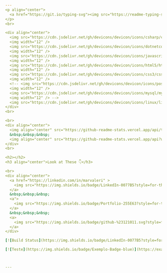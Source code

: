 ```yaml
---
<p align="center">
  <a href="https://git.io/typing-svg"><img src="https://readme-typing-svg.demolab.com?font=Fira+Code&size=30&duration=4000&pause=900&color=9C4F96&center=true&vCenter=true&width=435&height=45&lines=Hi+there%2C+I'm+Marlon;Student+Developer;Full+Stack;JavaScript;C%23" alt="Typing SVG" /></a>
</p>
<br>

<div align="center">
  <img src="https://cdn.jsdelivr.net/gh/devicons/devicon/icons/csharp/csharp-original.svg" height="40" alt="csharp logo"  />
  <img width="12" />
  <img src="https://cdn.jsdelivr.net/gh/devicons/devicon/icons/dotnetcore/dotnetcore-original.svg" height="40" alt="dotnetcore logo"  />
  <img width="12" />
  <img src="https://cdn.jsdelivr.net/gh/devicons/devicon/icons/javascript/javascript-original.svg" height="40" alt="javascript logo"  />
  <img width="12" />
  <img src="https://cdn.jsdelivr.net/gh/devicons/devicon/icons/html5/html5-original.svg" height="40" alt="html5 logo"  />
  <img width="12" />
  <img src="https://cdn.jsdelivr.net/gh/devicons/devicon/icons/css3/css3-original.svg" height="40" alt="css3 logo"  />
  <img width="12" />
  <!-- <img src="https://cdn.jsdelivr.net/gh/devicons/devicon/icons/postgresql/postgresql-original.svg" height="40" alt="postgresql logo"  />
  <img width="12" />
  <img src="https://cdn.jsdelivr.net/gh/devicons/devicon/icons/mysql/mysql-original.svg" height="40" alt="mysql logo"  />
  <img width="12" /> -->
  <img src="https://cdn.jsdelivr.net/gh/devicons/devicon/icons/linux/linux-original.svg" height="40" alt="linux logo"  />
</div>
<br>

<br>
<div align="center">
  <img align="center" src="https://github-readme-stats.vercel.app/api/top-langs/?username=marvaleri&theme=midnight-purple&hide_border=false&include_all_commits=false&count_private=false&layout=compact&bg_color=0D1117&title_color=9c4f96" />
  &nbsp;&nbsp;&nbsp;
  <img align="center" src="https://github-readme-stats.vercel.app/api?username=marvaleri&show_icons=true&locale=en&theme=midnight-purple&hide_border=false&include_all_commits=false&count_private=falsee&bg_color=0D1117&title_color=9c4f96&icon_color=9c4f96" alt="marvaleri"/>
</div>
<br>

<h2></h2>
<h3 align="center">Look at These 👇</h3>

<br>
<div align="center">
  <a href="https://linkedin.com/in/marvaleri" >
    <img src="https://img.shields.io/badge/LinkedIn-0077B5?style=for-the-badge&logo=linkedin&logoColor=white" />
  </a>
  &nbsp;&nbsp;&nbsp;
  <a">
    <img src="https://img.shields.io/badge/Portfolio-255E63?style=for-the-badge&logo=About.me&logoColor=white" />
  </a>
  &nbsp;&nbsp;&nbsp;
  <a>
    <img src="https://img.shields.io/badge/github-%23121011.svg?style=for-the-badge&logo=github&logoColor=white" />
  </a>
</div>

[![Build Status](https://img.shields.io/badge/LinkedIn-0077B5?style=for-the-badge&logo=linkedin&logoColor=white)]("https://linkedin.com/in/marvaleri")

[![Teste](https://img.shields.io/badge/Exemplo-Badge-blue)](https://example.com)



---
```

